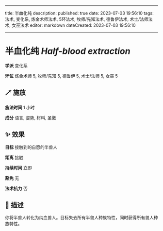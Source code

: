 
---
title: 半血化纯
description: 
published: true
date: 2023-07-03 19:56:10
tags: 法术, 变化系, 炼金术师法术, 5环法术, 牧师/先知法术, 德鲁伊法术, 术士/法师法术, 女巫法术
editor: markdown
dateCreated: 2023-07-03 19:56:10

---

# **半血化纯** *Half-blood extraction*

**学派** 变化系 

**环位** 炼金术师 5, 牧师/先知 5, 德鲁伊 5, 术士/法师 5, 女巫 5

## 🪄 施放

**施法时间** 1 小时

**成分** 语言, 姿势, 材料, 圣徽

## ✨ 效果 

**目标** 接触到的自愿的半兽人 

**距离** 接触  

**持续时间** 立即 

**豁免** 无

**法术抗力** 否

## 📖 描述

你将半兽人转化为纯血兽人。目标失去所有半兽人种族特性，同时获得所有兽人种族特性。
    